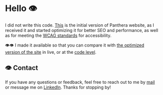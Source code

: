 # Hello 👁️

I did not write this code.
[This](https://voidermalie.github.io/panthera_old) is the initial version of Panthera website, as I received it and started optimizing it for better SEO and performance, as well as for meeting the [WCAG standards](https://www.w3.org/TR/WCAG21/) for accessibility.

👁️👁️ I made it available so that you can compare it with [the optimized version of the site](https://voidermalie.github.io/panthera_new) in live, or at the [code level](https://github.com/voidermalie/panthera_new).

## 👁️ Contact

If you have any questions or feedback, feel free to reach out to me by [mail](fannylestar@icloud.com) or message me on [LinkedIn](www.linkedin.com/in/fannilestar). Thanks for stopping by! 

